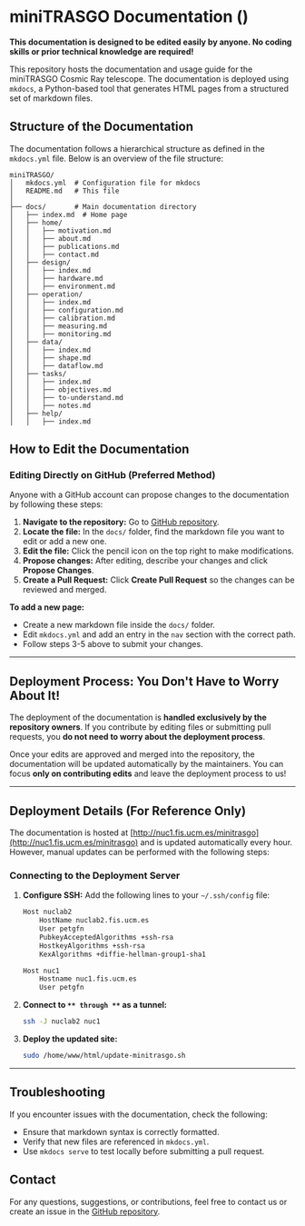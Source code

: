 # miniTRASGO Documentation ()

**This documentation is designed to be edited easily by anyone. No coding skills or prior technical knowledge are required!**

This repository hosts the documentation and usage guide for the miniTRASGO Cosmic Ray telescope. The documentation is deployed using `mkdocs`, a Python-based tool that generates HTML pages from a structured set of markdown files.

## Structure of the Documentation

The documentation follows a hierarchical structure as defined in the `mkdocs.yml` file. Below is an overview of the file structure:

```
miniTRASGO/
│   mkdocs.yml  # Configuration file for mkdocs
│   README.md   # This file
│
├── docs/       # Main documentation directory
│   ├── index.md  # Home page
│   ├── home/
│   │   ├── motivation.md
│   │   ├── about.md
│   │   ├── publications.md
│   │   ├── contact.md
│   ├── design/
│   │   ├── index.md
│   │   ├── hardware.md
│   │   ├── environment.md
│   ├── operation/
│   │   ├── index.md
│   │   ├── configuration.md
│   │   ├── calibration.md
│   │   ├── measuring.md
│   │   ├── monitoring.md
│   ├── data/
│   │   ├── index.md
│   │   ├── shape.md
│   │   ├── dataflow.md
│   ├── tasks/
│   │   ├── index.md
│   │   ├── objectives.md
│   │   ├── to-understand.md
│   │   ├── notes.md
│   ├── help/
│   │   ├── index.md
```

## How to Edit the Documentation

### Editing Directly on GitHub (Preferred Method)

Anyone with a GitHub account can propose changes to the documentation by following these steps:

1. **Navigate to the repository:** Go to [GitHub repository](https://github.com/cayesoneira/miniTRASGO).
2. **Locate the file:** In the `docs/` folder, find the markdown file you want to edit or add a new one.
3. **Edit the file:** Click the pencil icon on the top right to make modifications.
4. **Propose changes:** After editing, describe your changes and click **Propose Changes**.
5. **Create a Pull Request:** Click **Create Pull Request** so the changes can be reviewed and merged.

**To add a new page:**

- Create a new markdown file inside the `docs/` folder.
- Edit `mkdocs.yml` and add an entry in the `nav` section with the correct path.
- Follow steps 3-5 above to submit your changes.

---

## Deployment Process: You Don't Have to Worry About It!

The deployment of the documentation is **handled exclusively by the repository owners**. If you contribute by editing files or submitting pull requests, you **do not need to worry about the deployment process**.

Once your edits are approved and merged into the repository, the documentation will be updated automatically by the maintainers. You can focus **only on contributing edits** and leave the deployment process to us!

---

## Deployment Details (For Reference Only)

The documentation is hosted at [http://nuc1.fis.ucm.es/minitrasgo](http://nuc1.fis.ucm.es/minitrasgo) and is updated automatically every hour. However, manual updates can be performed with the following steps:

### Connecting to the Deployment Server

1. **Configure SSH:** Add the following lines to your `~/.ssh/config` file:

   ```bash
   Host nuclab2
       HostName nuclab2.fis.ucm.es
       User petgfn
       PubkeyAcceptedAlgorithms +ssh-rsa
       HostkeyAlgorithms +ssh-rsa
       KexAlgorithms +diffie-hellman-group1-sha1

   Host nuc1
       Hostname nuc1.fis.ucm.es
       User petgfn
   ```

2. **Connect to **``** through **``** as a tunnel:**

   ```bash
   ssh -J nuclab2 nuc1
   ```

3. **Deploy the updated site:**

   ```bash
   sudo /home/www/html/update-minitrasgo.sh
   ```

---

## Troubleshooting

If you encounter issues with the documentation, check the following:

- Ensure that markdown syntax is correctly formatted.
- Verify that new files are referenced in `mkdocs.yml`.
- Use `mkdocs serve` to test locally before submitting a pull request.

## Contact

For any questions, suggestions, or contributions, feel free to contact us or create an issue in the [GitHub repository](https://github.com/cayesoneira/miniTRASGO/issues).
